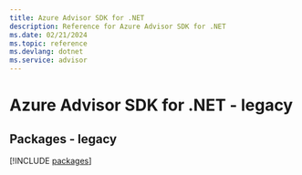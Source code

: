 ```yaml
---
title: Azure Advisor SDK for .NET
description: Reference for Azure Advisor SDK for .NET
ms.date: 02/21/2024
ms.topic: reference
ms.devlang: dotnet
ms.service: advisor
---
```

# Azure Advisor SDK for .NET - legacy
## Packages - legacy
[!INCLUDE [packages](advisor-index.md)]